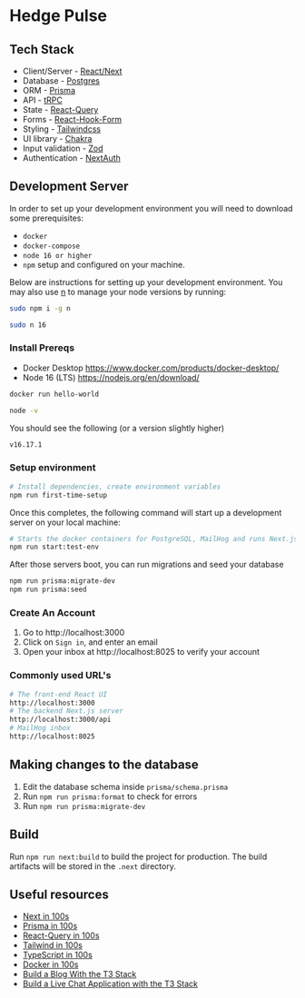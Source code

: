
# Hedge Pulse

## Tech Stack

-   Client/Server - [React/Next](https://nextjs.org/)
-   Database - [Postgres](https://www.postgresql.org/)
-   ORM - [Prisma](https://www.prisma.io/)
-   API - [tRPC](https://trpc.io/)
-   State - [React-Query](https://tanstack.com/query/v4/?from=reactQueryV3&original=https://react-query-v3.tanstack.com/)
-   Forms - [React-Hook-Form](https://react-hook-form.com/)
-   Styling - [Tailwindcss](https://tailwindcss.com/)
-   UI library - [Chakra](https://chakra-ui.com/)
-   Input validation - [Zod](https://zod.dev/)
-   Authentication - [NextAuth](https://next-auth.js.org/)

## Development Server

In order to set up your development environment you will need to download some prerequisites:

-   `docker`
-   `docker-compose`
-   `node 16 or higher`
-   `npm` setup and configured on your machine.

Below are instructions for setting up your development environment.
You may also use [n](https://www.npmjs.com/package/n) to manage your node versions by running:

```bash
sudo npm i -g n
```

```bash
sudo n 16
```

### Install Prereqs

-   Docker Desktop https://www.docker.com/products/docker-desktop/
-   Node 16 (LTS) https://nodejs.org/en/download/

```bash
docker run hello-world
```

```bash
node -v
```

You should see the following (or a version slightly higher)

```bash
v16.17.1
```

### Setup environment

```bash
# Install dependencies, create environment variables
npm run first-time-setup
```

Once this completes, the following command will start up a development server on your local machine:

```bash
# Starts the docker containers for PostgreSQL, MailHog and runs Next.js with hot-reload support
npm run start:test-env
```

After those servers boot, you can run migrations and seed your database

```bash
npm run prisma:migrate-dev
npm run prisma:seed
```

### Create An Account

1. Go to http://localhost:3000
2. Click on `Sign in`, and enter an email
3. Open your inbox at http://localhost:8025 to verify your account

### Commonly used URL's

```bash
# The front-end React UI
http://localhost:3000
# The backend Next.js server
http://localhost:3000/api
# MailHog inbox
http://localhost:8025
```

## Making changes to the database

1. Edit the database schema inside `prisma/schema.prisma`
2. Run `npm run prisma:format` to check for errors
3. Run `npm run prisma:migrate-dev`

## Build

Run `npm run next:build` to build the project for production. The build artifacts will be stored in the `.next` directory.

## Useful resources

-   [Next in 100s](https://www.youtube.com/watch?v=Sklc_fQBmcs)
-   [Prisma in 100s](https://www.youtube.com/watch?v=rLRIB6AF2Dg)
-   [React-Query in 100s](https://www.youtube.com/watch?v=novnyCaa7To)
-   [Tailwind in 100s](https://www.youtube.com/watch?v=mr15Xzb1Ook)
-   [TypeScript in 100s](https://www.youtube.com/watch?v=zQnBQ4tB3ZA)
-   [Docker in 100s](https://www.youtube.com/watch?v=Gjnup-PuquQ)
-   [Build a Blog With the T3 Stack](https://www.youtube.com/watch?v=syEWlxVFUrY)
-   [Build a Live Chat Application with the T3 Stack](https://www.youtube.com/watch?v=dXRRY37MPuk)
